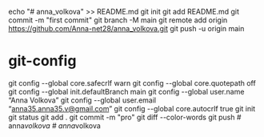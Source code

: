 echo "# anna_volkova" >> README.md
git init
git add README.md
git commit -m "first commit"
git branch -M main
git remote add origin https://github.com/Anna-net28/anna_volkova.git
git push -u origin main
# git-config

git config --global core.safecrlf warn
git config --global core.quotepath off
git config --global init.defaultBranch main
git config --global user.name “Anna Volkova”
git config --global user.email “anna35.anna35.v@gmail.com”
git config --global core.autocrlf true
git init
git status
git add .
git commit -m "pro"
git diff --color-words
git push
#   a n n a _ v o l k o v a  
 #   a n n a _ v o l k o v a  
 